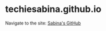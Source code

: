 # techiesabina.github.io
Navigate to the site: [Sabina's GitHub](https://techiesabina.github.io)

<!-- 

[Sabina's Github](https://techiesabina.github.io?target=_blank)
  
[Sabina's Githu](https://techiesabina.github.io/&target=_blank)
  
<a href="https://techiesabina.github.io" target="_blank"> Sabina's Github</a> Yah.
-->
